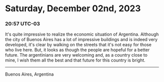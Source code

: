 # Saturday, December 02nd, 2023

### 20:57 UTC-03

It's quite impressive to realize the economic situation of Argentina. Although the
city of Buenos Aires has a lot of impressive buildings and is indeed very developed,
it's clear by walking on the streets that it's not easy for those who live here.
But, it looks as though the people are hopeful for a better future. The argentinians
are very welcoming and, as a country close to mine, I wish them all the best and
that future for this country is bright.

---

Buenos Aires, Argentina
